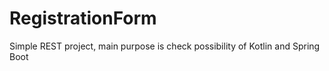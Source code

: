 # RegistrationForm
Simple REST project, main purpose is check possibility of Kotlin and Spring Boot
